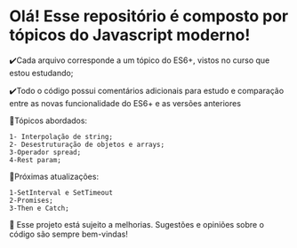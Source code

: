 <h1>Olá! Esse repositório é composto por tópicos do Javascript moderno!</h1>

✔️Cada arquivo corresponde a um tópico do ES6+, vistos no curso que estou estudando;

✔️Todo o código possui comentários adicionais para estudo e comparação entre as novas funcionalidade do ES6+ e as versões anteriores

📝Tópicos abordados:

    1- Interpolação de string; 
    2- Desestruturação de objetos e arrays; 
    3-Operador spread;
    4-Rest param;

📝Próximas atualizações:

    1-SetInterval e SetTimeout
    2-Promises;
    3-Then e Catch;

🌱 Esse projeto está sujeito a melhorias. Sugestões e opiniões sobre o código são sempre bem-vindas!
